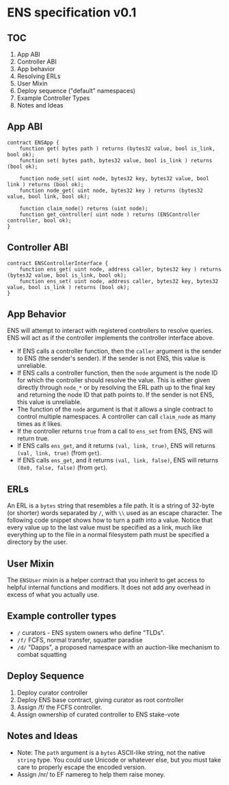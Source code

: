 ENS specification v0.1
===

TOC
---

1) App ABI
2) Controller ABI
3) App behavior
4) Resolving ERLs
5) User Mixin
6) Deploy sequence ("default" namespaces)
7) Example Controller Types
8) Notes and Ideas


App ABI
---

    contract ENSApp {
        function get( bytes path ) returns (bytes32 value, bool is_link, bool ok);
        function set( bytes path, bytes32 value, bool is_link ) returns (bool ok);
        
        function node_set( uint node, bytes32 key, bytes32 value, bool link ) returns (bool ok);
        function node_get( uint node, bytes32 key ) returns (bytes32 value, bool link, bool ok);

        function claim_node() returns (uint node);
        function get_controller( uint node ) returns (ENSController controller, bool ok);
    }

Controller ABI
---

    contract ENSControllerInterface {
        function ens_get( uint node, address caller, bytes32 key ) returns (bytes32 value, bool is_link, bool ok);
        function ens_set( uint node, address caller, bytes32 key, bytes32 value, bool is_link ) returns (bool ok);
    }


App Behavior
-----------

ENS will attempt to interact with registered controllers to resolve queries.
ENS will act as if the controller implements the controller interface above.


* If ENS calls a controller function, then the `caller` argument is the sender to ENS (the sender's sender). If the sender is not ENS, this value is unreliable. 
* If ENS calls a controller function, then the `node` argument is the node ID for which the controller should resolve the value. This is either given directly through `node_*` or by resolving the ERL path up to the final key and returning the node ID that path points to. If the sender is not ENS, this value is unreliable.
* The function of the `node` argument is that it allows a single contract to control multiple namespaces. A controller can call `claim_node` as many times as it likes.
* If the controller returns `true` from a call to `ens_set` from ENS, ENS will return true.
* If ENS calls `ens_get`, and it returns `(val, link, true)`, ENS will returns `(val, link, true)` (from `get`).
* If ENS calls `ens_get`, and it returns `(val, link, false)`, ENS will returns `(0x0, false, false)` (from `get`).



ERLs
---

An ERL is a `bytes` string that resembles a file path. It is a string of 32-byte (or shorter) words separated by `/`, with `\\` used as an escape character.
The following code snippet shows how to turn a path into a value. Notice that every value up to the last value must be specified as a link, much like everything up to the file in a normal filesystem path must be specified a directory by the user.


User Mixin
--------------
The `ENSUser` mixin is a helper contract that you inherit to get access to helpful internal functions and modifiers. It does not add any overhead in excess of what you actually use.

Example controller types
------------------

* `/` curators - ENS system owners who define "TLDs".
* `/f/` FCFS, normal transfer, squatter paradise
* `/d/` "Dapps", a proposed namespace with an auction-like mechanism to combat squatting

Deploy Sequence
---

1) Deploy curator controller
2) Deploy ENS base contract, giving curator as root controller
3) Assign /f/ the FCFS controller.
4) Assign ownership of curated controller to ENS stake-vote


Notes and Ideas
---

* Note: The `path` argument is a `bytes` ASCII-like string, not the native `string` type. You could use Unicode or whatever else, but you must take care to properly escape the encoded version.
* Assign /nr/ to EF namereg to help them raise money.


